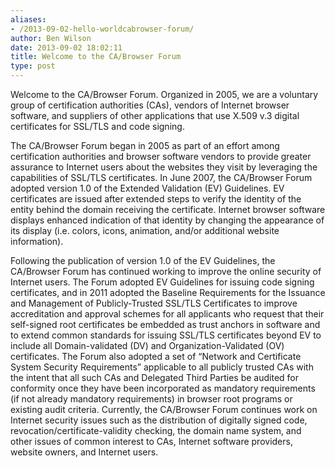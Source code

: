 ```yaml
---
aliases:
- /2013-09-02-hello-worldcabrowser-forum/
author: Ben Wilson
date: 2013-09-02 18:02:11
title: Welcome to the CA/Browser Forum
type: post
---
```


Welcome to the CA/Browser Forum. Organized in 2005, we are a voluntary group of certification authorities (CAs), vendors of Internet browser software, and suppliers of other applications that use X.509 v.3 digital certificates for SSL/TLS and code signing.

The CA/Browser Forum began in 2005 as part of an effort among certification authorities and browser software vendors to provide greater assurance to Internet users about the websites they visit by leveraging the capabilities of SSL/TLS certificates. In June 2007, the CA/Browser Forum adopted version 1.0 of the Extended Validation (EV) Guidelines. EV certificates are issued after extended steps to verify the identity of the entity behind the domain receiving the certificate. Internet browser software displays enhanced indication of that identity by changing the appearance of its display (i.e. colors, icons, animation, and/or additional website information).

Following the publication of version 1.0 of the EV Guidelines, the CA/Browser Forum has continued working to improve the online security of Internet users. The Forum adopted EV Guidelines for issuing code signing certificates, and in 2011 adopted the Baseline Requirements for the Issuance and Management of Publicly-Trusted SSL/TLS Certificates to improve accreditation and approval schemes for all applicants who request that their self-signed root certificates be embedded as trust anchors in software and to extend common standards for issuing SSL/TLS certificates beyond EV to include all Domain-validated (DV) and Organization-Validated (OV) certificates. The Forum also adopted a set of “Network and Certificate System Security Requirements” applicable to all publicly trusted CAs with the intent that all such CAs and Delegated Third Parties be audited for conformity once they have been incorporated as mandatory requirements (if not already mandatory requirements) in browser root programs or existing audit criteria. Currently, the CA/Browser Forum continues work on Internet security issues such as the distribution of digitally signed code, revocation/certificate-validity checking, the domain name system, and other issues of common interest to CAs, Internet software providers, website owners, and Internet users.